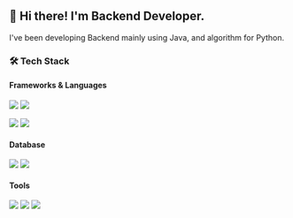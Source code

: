 <h2>
 👋 Hi there! I'm Backend Developer.
</h2>
<td>
 <p>
   I've been developing Backend mainly using Java, and algorithm for Python.
 </p>

 <h3>🛠 Tech Stack</h3>
 <h4>Frameworks & Languages</h4>
 <p>
 <img src="https://img.shields.io/badge/Spring Boot-6DB33F?style=flat&logo=SpringBoot&logoColor=white"/>
 <img src="https://img.shields.io/badge/React.js-61DAFB?style=flat&logo=React&logoColor=white"/>
 </p>
 <p>
 <img src="https://img.shields.io/badge/JAVA-007396?style=flat&logo=java&logoColor=white">
 <img src="https://img.shields.io/badge/Python-3776AB?style=flat&logo=Python&logoColor=white"/>
 </p>
 <h4>Database</h4>
 <p>
 <img src="https://img.shields.io/badge/MySQL-4479A1?style=flat&logo=MySQL&logoColor=white"/>
 <img src="https://img.shields.io/badge/MariaDB-003545?style=flat&logo=MariaDB&logoColor=white"/>
 </p>
 <h4>Tools</h4>
 <p>
 <img src="https://img.shields.io/badge/Git-F05032?style=flat&logo=Git&logoColor=white"/>
 <img src="https://img.shields.io/badge/IntelliJ IDEA-000000?style=flat&logo=IntelliJ IDEA&logoColor=white"/>
 <img src="https://img.shields.io/badge/Visual Studio Code-007ACC?style=flat&logo=Visual Studio Code&logoColor=white"/>
 </p>

 <p>
